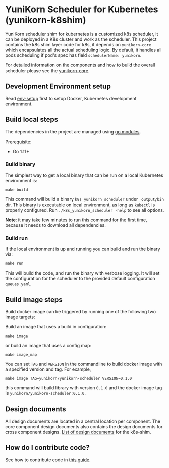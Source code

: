 # YuniKorn Scheduler for Kubernetes (yunikorn-k8shim)

YuniKorn scheduler shim for kubernetes is a customized k8s scheduler, it can be deployed in a K8s cluster and work as the scheduler.
This project contains the k8s shim layer code for k8s, it depends on `yunikorn-core` which encapsulates all the actual scheduling logic.
By default, it handles all pods scheduling if pod's spec has field `schedulerName: yunikorn`.

For detailed information on the components and how to build the overall scheduler please see the [yunikorn-core](https://github.com/cloudera/yunikorn-core).

## Development Environment setup

Read [env-setup](https://github.com/cloudera/yunikorn-core/blob/master/docs/env-setup.md) first to setup Docker, Kubernetes development environment.

## Build local steps
The dependencies in the project are managed using [go modules](https://blog.golang.org/using-go-modules).   

Prerequisite:
- Go 1.11+

### Build binary
The simplest way to get a local binary that can be run on a local Kubernetes environment is: 
```
make build
```

This command will build a binary `k8s_yunikorn_scheduler` under `_output/bin` dir. This binary is executable on local environment, as long as `kubectl` is properly configured.
Run `./k8s_yunikorn_scheduler -help` to see all options.

**Note**: it may take few minutes to run this command for the first time, because it needs to download all dependencies.

### Build run
If the local environment is up and running you can build and run the binary via: 
```
make run
```

This will build the code, and run the binary with verbose logging. It will set the configuration for the scheduler to the provided default configuration `queues.yaml`.

## Build image steps
Build docker image can be triggered by running one of the following two image targets:

Build an image that uses a build in configuration:
```
make image
```
or build an image that uses a config map:
```
make image_map
```

You can set `TAG` and `VERSION` in the commandline to build docker image with a specified version and tag. For example,
```
make image TAG=yunikorn/yunikorn-scheduler VERSION=0.1.0
```
this command will build library with version `0.1.0` and the docker image tag is `yunikorn/yunikorn-scheduler:0.1.0`.

## Design documents
All design documents are located in a central location per component. The core component design documents also contains the design documents for cross component designs.
[List of design documents](docs/design/design-index.md) for the k8s-shim.

## How do I contribute code?

See how to contribute code in [this guide](docs/how-to-contribute.md).

